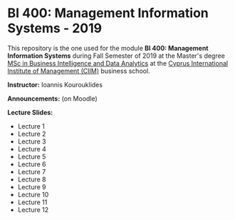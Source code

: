 # BI 400: Management Information Systems - 2019

This repository is the one used for the module __BI 400: Management Information Systems__ during Fall Semester of 2019 at the Master's degree [MSc in Business Intelligence and Data Analytics](https://www.ciim.ac.cy/msc-business-intelligence-and-data-analytics/) at the [Cyprus International Institute of Management (CIIM)](https://www.ciim.ac.cy/) business school.

__Instructor:__ Ioannis Kourouklides

__Announcements:__ (on Moodle)

__Lecture Slides:__

- Lecture 1 
- Lecture 2
- Lecture 3 
- Lecture 4 
- Lecture 5 
- Lecture 6
- Lecture 7
- Lecture 8
- Lecture 9
- Lecture 10
- Lecture 11
- Lecture 12
